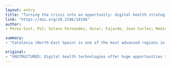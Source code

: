 ```yaml
---
layout: entry
title: "Turning the crisis into an opportunity: digital health strategies deployed at-scale during the coronavirus (COVID-19) outbreak in Catalonia"
link: "https://doi.org/10.2196/19106"
author:
- Perez-Sust, Pol; Solans Fernandez, Oscar; Fajardo, Joan Carles; Medina, Manuel; Rodenas, Pepi; Gabalda Azofra, Jordi; Garcia Eroles, Luis; Comella Carnice, Adria; Velasco Munoz, Cesar; Sallent, Josue; Roma Monfa, Rosa; Piera-Jimenez, Jordi

summary:
- "Catalonia (North-East Spain) is one of the most advanced regions in terms of digital health adoption across Europe. The region has a long tradition of health information exchange among the public healthcare sector and is currently implementing an ambitious digital health strategy. We acknowledge the crucial role digital health solutions play during the COVID-19 global pandemic to support public health policies and report on the strategies currently deployed at-scale during the outbreak in Katalonia. Catalon (North East Spain) was one of Europe's most advanced countries offer opportunities to reshaped by digital health technologies in the world."

original:
- "UNSTRUCTURED: Digital health technologies offer huge opportunities to reshape the healthcare systems as we know them. From the adoption of electronic medical records to the mobile health applications and through every other disruptive technology, digital health solutions have promised a better quality of care at a more sustainable cost. However, the wide-scale adoption of these solutions is lacking behind. The most adverse scenarios often provide the opportunity to develop and test the capacity of digital health technologies to increase the efficiency of healthcare systems. Catalonia (North-East Spain) is one of the most advanced regions in terms of digital health adoption across Europe. The region has a long tradition of health information exchange among the public healthcare sector and is currently implementing an ambitious digital health strategy. In this comment, we acknowledge the crucial role digital health solutions play during the COVID-19 global pandemic to support of public health policies and report on the strategies currently deployed at-scale during the outbreak in Catalonia."
---
```


